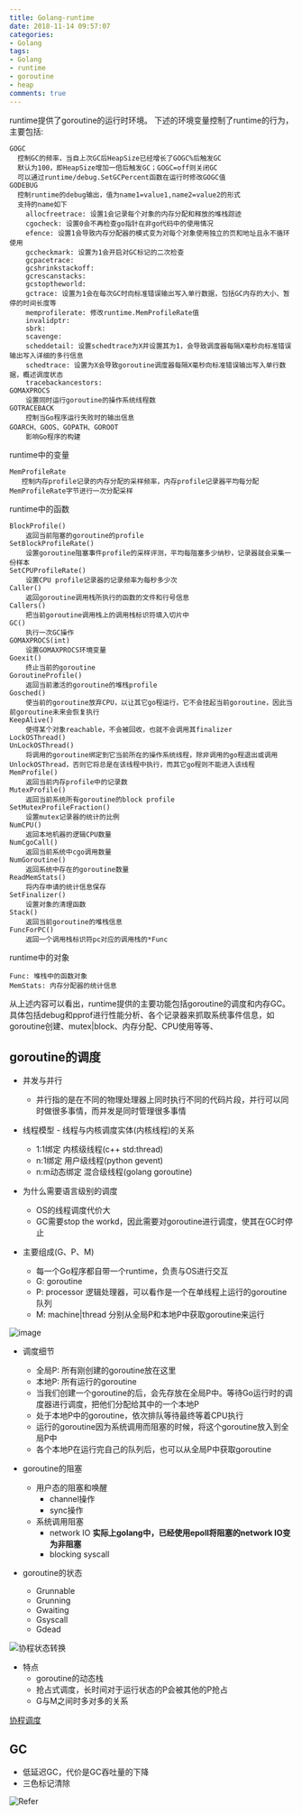 ```yaml
---
title: Golang-runtime
date: 2018-11-14 09:57:07
categories:
- Golang
tags:
- Golang
- runtime
- goroutine
- heap
comments: true
---
```


runtime提供了goroutine的运行时环境。
下述的环境变量控制了runtime的行为，主要包括:

``` shell
GOGC
  控制GC的频率，当自上次GC后HeapSize已经增长了GOGC%后触发GC
  默认为100，即HeapSize增加一倍后触发GC；GOGC=off则关闭GC
  可以通过runtime/debug.SetGCPercent函数在运行时修改GOGC值
GODEBUG
  控制runtime的debug输出，值为name1=value1,name2=value2的形式
  支持的name如下
    allocfreetrace: 设置1会记录每个对象的内存分配和释放的堆栈踪迹
    cgocheck: 设置0会不再检查go指针在非go代码中的使用情况
    efence: 设置1会导致内存分配器的模式变为对每个对象使用独立的页和地址且永不循环使用
    gccheckmark: 设置为1会开启对GC标记的二次检查
    gcpacetrace:
    gcshrinkstackoff:
    gcrescanstacks:
    gcstoptheworld:
    gctrace: 设置为1会在每次GC时向标准错误输出写入单行数据，包括GC内存的大小、暂停的时间长度等
    memprofilerate: 修改runtime.MemProfileRate值
    invalidptr:
    sbrk:
    scavenge:
    scheddetail: 设置schedtrace为X并设置其为1，会导致调度器每隔X毫秒向标准错误输出写入详细的多行信息
    schedtrace: 设置为X会导致goroutine调度器每隔X毫秒向标准错误输出写入单行数据，概述调度状态
    tracebackancestors:
GOMAXPROCS
    设置同时运行goroutine的操作系统线程数
GOTRACEBACK
    控制当Go程序运行失败时的输出信息
GOARCH、GOOS、GOPATH、GOROOT
    影响Go程序的构建
```

runtime中的变量

```shell
MemProfileRate
   控制内存profile记录的内存分配的采样频率，内存profile记录器平均每分配MemProfileRate字节进行一次分配采样
```

runtime中的函数

```shell
BlockProfile()
    返回当前阻塞的goroutine的profile
SetBlockProfileRate()
    设置goroutine阻塞事件profile的采样评测，平均每阻塞多少纳秒，记录器就会采集一份样本
SetCPUProfileRate()
    设置CPU profile记录器的记录频率为每秒多少次
Caller()
    返回goroutine调用栈所执行的函数的文件和行号信息
Callers()
    把当前goroutine调用栈上的调用栈标识符填入切片中
GC()
    执行一次GC操作
GOMAXPROCS(int)
    设置GOMAXPROCS环境变量
Goexit()
    终止当前的goroutine
GoroutineProfile()
    返回当前激活的goroutine的堆栈profile
Gosched()
    使当前的goroutine放弃CPU，以让其它go程运行，它不会挂起当前goroutine，因此当前goroutine未来会恢复执行
KeepAlive()
    使得某个对象reachable，不会被回收，也就不会调用其finalizer
LockOSThread()
UnLockOSThread()
    将调用的goroutine绑定到它当前所在的操作系统线程，除非调用的go程退出或调用UnlockOSThread，否则它将总是在该线程中执行，而其它go程则不能进入该线程
MemProfile()
    返回当前内存profile中的记录数
MutexProfile()
    返回当前系统所有goroutine的block profile
SetMutexProfileFraction()
    设置mutex记录器的统计的比例
NumCPU()
    返回本地机器的逻辑CPU数量
NumCgoCall()
    返回当前系统中cgo调用数量
NumGoroutine()
    返回系统中存在的goroutine数量
ReadMemStats()
    将内存申请的统计信息保存
SetFinalizer()
    设置对象的清理函数
Stack()
    返回当前goroutine的堆栈信息
FuncForPC()
    返回一个调用栈标识符pc对应的调用栈的*Func
```

runtime中的对象

```shell
Func: 堆栈中的函数对象
MemStats: 内存分配器的统计信息
```

从上述内容可以看出，runtime提供的主要功能包括goroutine的调度和内存GC。具体包括debug和pprof进行性能分析、各个记录器来抓取系统事件信息，如goroutine创建、mutex|block、内存分配、CPU使用等等、

## goroutine的调度

* 并发与并行
  * 并行指的是在不同的物理处理器上同时执行不同的代码片段，并行可以同时做很多事情，而并发是同时管理很多事情

* 线程模型 - 线程与内核调度实体(内核线程)的关系
  * 1:1绑定 内核级线程(c++ std:thread)
  * n:1绑定 用户级线程(python gevent)
  * n:m动态绑定 混合级线程(golang goroutine)

* 为什么需要语言级别的调度
  * OS的线程调度代价大
  * GC需要stop the workd，因此需要对goroutine进行调度，使其在GC时停止

* 主要组成(G、P、M)
  * 每一个Go程序都自带一个runtime，负责与OS进行交互
  * G: goroutine
  * P: processor 逻辑处理器，可以看作是一个在单线程上运行的goroutine队列
  * M: machine|thread 分别从全局P和本地P中获取goroutine来运行

![image](/images/goroutine调度之G、P、M.jpg)

* 调度细节
  * 全局P: 所有刚创建的goroutine放在这里
  * 本地P: 所有运行的goroutine
  * 当我们创建一个goroutine的后，会先存放在全局P中。等待Go运行时的调度器进行调度，把他们分配给其中的一个本地P
  * 处于本地P中的goroutine，依次排队等待最终等着CPU执行
  * 运行的goroutine因为系统调用而阻塞的时候，将这个goroutine放入到全局P中
  * 各个本地P在运行完自己的队列后，也可以从全局P中获取goroutine

* goroutine的阻塞
  * 用户态的阻塞和唤醒
    * channel操作
    * sync操作
  * 系统调用阻塞
    * network IO **实际上golang中，已经使用epoll将阻塞的network IO变为非阻塞**
    * blocking syscall

* goroutine的状态
  * Grunnable
  * Grunning
  * Gwaiting
  * Gsyscall
  * Gdead

![协程状态转换](/images/Goroutine状态转换.jpg)

* 特点
  * goroutine的动态栈
  * 抢占式调度，长时间对于运行状态的P会被其他的P抢占
  * G与M之间时多对多的关系

[协程调度](https://www.ardanlabs.com/blog/2018/08/scheduling-in-go-part1.html)

## GC

* 低延迟GC，代价是GC吞吐量的下降
* 三色标记清除

![Refer](https://making.pusher.com/golangs-real-time-gc-in-theory-and-practice/)